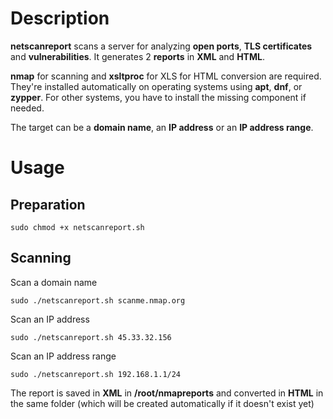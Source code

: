 # Description

**netscanreport** scans a server for analyzing **open ports**, **TLS certificates** and **vulnerabilities**. It generates 2 **reports** in **XML** and **HTML**.

**nmap** for scanning and **xsltproc** for XLS for HTML conversion are required. They're installed automatically on operating systems using **apt**, **dnf**, or **zypper**. For other systems, you have to install the missing component if needed.

The target can be a **domain name**, an **IP address** or an **IP address range**.

# Usage

## Preparation

```
sudo chmod +x netscanreport.sh
```

## Scanning
Scan a domain name
```
sudo ./netscanreport.sh scanme.nmap.org
```

Scan an IP address
```
sudo ./netscanreport.sh 45.33.32.156
```

Scan an IP address range
```
sudo ./netscanreport.sh 192.168.1.1/24
```

The report is saved in **XML** in **/root/nmapreports** and converted in **HTML** in the same folder (which will be created automatically if it doesn't exist yet)
